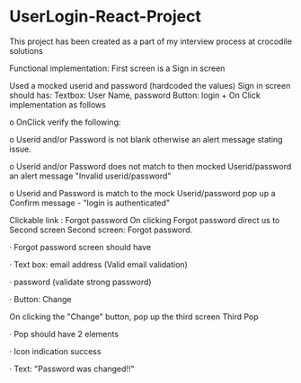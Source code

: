 # UserLogin-React-Project
This project has been created as a part of my interview process at crocodile solutions

Functional implementation:
First screen is a Sign in screen 

Used a mocked userid and password (hardcoded the values)
Sign in screen should has: 
Textbox: User Name, password 
Button: login + On Click implementation as follows

  o OnClick verify the following: 

  o Userid and/or Password is not blank otherwise an alert message stating issue.

  o Userid and/or Password does not match to then mocked Userid/password an alert message "Invalid userid/password"

  o Userid and Password is match to the mock Userid/password pop up a Confirm message - "login is authenticated"

Clickable link : Forgot password
On clicking Forgot password direct us to Second screen
Second screen: Forgot password.

  ·  Forgot password screen should have 

  ·  Text box: email address (Valid email validation)

  ·  password (validate strong password)

  ·  Button: Change 

On clicking the "Change" button, pop up the third screen 
Third Pop 

  ·  Pop should have 2 elements 

  ·  Icon indication success

  ·  Text: "Password was changed!!" 


